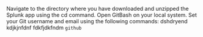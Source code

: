 
Navigate to the directory where you have downloaded and unzipped the Splunk app using the cd command.
Open GitBash on your local system.
Set your Git username and email using the following commands:
dshdryend kdjkjnfdnf
fdkfjdkfndm
``` github ```
